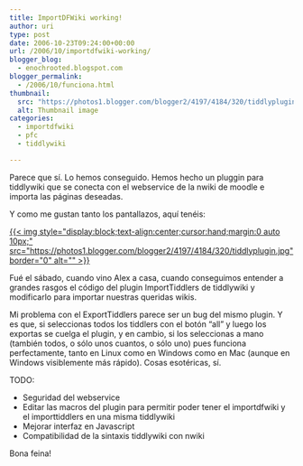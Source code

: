 ```yaml
---
title: ImportDFWiki working!
author: uri
type: post
date: 2006-10-23T09:24:00+00:00
url: /2006/10/importdfwiki-working/
blogger_blog:
  - enochrooted.blogspot.com
blogger_permalink:
  - /2006/10/funciona.html
thumbnail:
  src: "https://photos1.blogger.com/blogger2/4197/4184/320/tiddlyplugin.jpg"
  alt: Thumbnail image
categories:
  - importdfwiki
  - pfc
  - tiddlywiki

---
```

Parece que sí. Lo hemos conseguido. Hemos hecho un pluggin para tiddlywiki que se conecta con el webservice de la nwiki de moodle e importa las páginas deseadas. 

Y como me gustan tanto los pantallazos, aquí tenéis:

[{{< img style="display:block;text-align:center;cursor:hand;margin:0 auto 10px;" src="https://photos1.blogger.com/blogger2/4197/4184/320/tiddlyplugin.jpg" border="0" alt="" >}}][1]

Fué el sábado, cuando vino Alex a casa, cuando conseguimos entender a grandes rasgos el código del plugin ImportTiddlers de tiddlywiki y modificarlo para importar nuestras queridas wikis.

Mi problema con el ExportTiddlers parece ser un bug del mismo plugin. Y es que, si seleccionas todos los tiddlers con el botón &#8220;all&#8221; y luego los exportas se cuelga el plugin, y en cambio, si los seleccionas a mano (también todos, o sólo unos cuantos, o sólo uno) pues funciona perfectamente, tanto en Linux como en Windows como en Mac (aunque en Windows visiblemente más rápido). Cosas esotéricas, sí.

TODO:  
- Seguridad del webservice  
- Editar las macros del plugin para permitir poder tener el importdfwiki y el importtiddlers en una misma tiddlywiki  
- Mejorar interfaz en Javascript  
- Compatibilidad de la sintaxis tiddlywiki con nwiki

Bona feina!

 [1]: https://photos1.blogger.com/blogger2/4197/4184/1600/tiddlyplugin.jpg